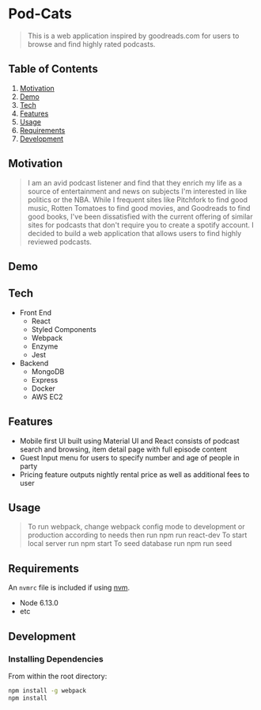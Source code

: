 # Pod-Cats

> This is a web application inspired by goodreads.com for users to browse and find highly rated podcasts. 

## Table of Contents
1. [Motivation](#Demo)
1. [Demo](#Demo)
1. [Tech](#Tech)
1. [Features](#Features)
1. [Usage](#Usage)
1. [Requirements](#requirements)
1. [Development](#development)

## Motivation
> I am an avid podcast listener and find that they enrich my life as a source of entertainment and news on subjects I'm interested in like politics or the NBA. While I frequent sites like Pitchfork to find good music, Rotten Tomatoes to find good movies, and Goodreads to find good books, I've been dissatisfied with the current offering of similar sites for podcasts that don't require you to create a spotify account. I decided to build a web application that allows users to find highly reviewed podcasts. 
## Demo

## Tech
* Front End
  * React
  * Styled Components
  * Webpack
  * Enzyme
  * Jest
* Backend
  * MongoDB
  * Express
  * Docker
  * AWS EC2

## Features
* Mobile first UI built using Material UI and React consists of podcast search and browsing, item detail page with full episode content
* Guest Input menu for users to specify number and age of people in party
* Pricing feature outputs nightly rental price as well as additional fees to user 

## Usage

> To run webpack, change webpack config mode to development or production according to needs then run
  npm run react-dev
> To start local server run npm start
> To seed database run npm run seed

## Requirements

An `nvmrc` file is included if using [nvm](https://github.com/creationix/nvm).

- Node 6.13.0
- etc

## Development

### Installing Dependencies

From within the root directory:

```sh
npm install -g webpack
npm install
```

